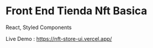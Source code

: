 # Front End Tienda Nft Basica
React, Styled Components

Live Demo : https://nft-store-ui.vercel.app/
